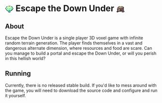 <h1>
  <img src="textures/emerald.png" align="center" style="height: 1em; -ms-interpolation-mode: nearest-neighbor; image-rendering: crisp-edges; image-rendering: pixelated;"/>
  Escape the Down Under
  <img src="textures/limestone.png" align="center" style="height: 1em; -ms-interpolation-mode: nearest-neighbor; image-rendering: crisp-edges; image-rendering: pixelated;"/>
</h1>

## About
Escape the Down Under is a single player 3D voxel game with infinite random terrain generation. The player finds themselves in a vast and dangerous alternate dimension, where resources and food are scare. Can you manage to build a portal and escape the Down Under, or will you perish in this hellish world? 

## Running
Currently, there is no released stable build. If you'd like to mess around with the game, you will need to download the source code and configure and run it yourself.